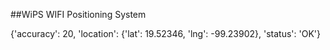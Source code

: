 ##WiPS WIFI Positioning System

{'accuracy': 20, 'location': {'lat': 19.52346, 'lng': -99.23902}, 'status': 'OK'}

